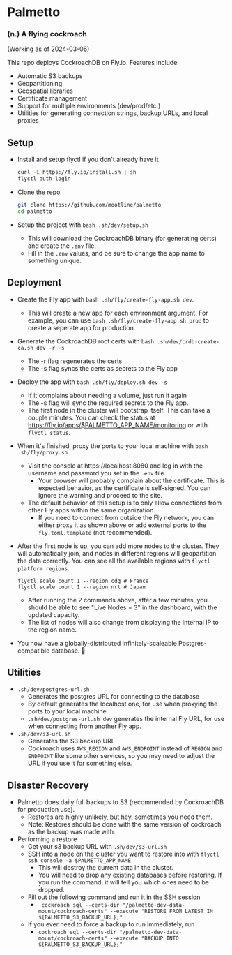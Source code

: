 # Palmetto
### (n.) A flying cockroach

(Working as of 2024-03-06)

This repo deploys CockroachDB on Fly.io. Features include:
  - Automatic S3 backups
  - Geopartitioning
  - Geospatial libraries
  - Certificate management
  - Support for multiple environments (dev/prod/etc.)
  - Utilities for generating connection strings, backup URLs, and local proxies

## Setup

- Install and setup flyctl if you don't already have it
  ```bash
  curl -L https://fly.io/install.sh | sh
  flyctl auth login
  ```
  
- Clone the repo
  ```bash
  git clone https://github.com/mootline/palmetto
  cd palmetto
  ```

- Setup the project with `bash .sh/dev/setup.sh` 
  - This will download the CockroachDB binary (for generating certs) and create the `.env` file.
  - Fill in the `.env` values, and be sure to change the app name to something unique.

## Deployment

- Create the Fly app with `bash .sh/fly/create-fly-app.sh dev`.
  - This will create a new app for each environment argument. For example, you can use `bash .sh/fly/create-fly-app.sh prod` to create a seperate app for production.
  
- Generate the CockroachDB root certs with `bash .sh/dev/crdb-create-ca.sh dev -r -s`
  - The -r flag regenerates the certs
  - The -s flag syncs the certs as secrets to the Fly app

- Deploy the app with `bash .sh/fly/deploy.sh dev -s`
  - If it complains about needing a volume, just run it again
  - The -s flag will sync the required secrets to the Fly app.
  - The first node in the cluster will bootstrap itself. This can take a couple minutes. You can check the status at https://fly.io/apps/$PALMETTO_APP_NAME/monitoring or with `flyctl status`.
  
- When it's finished, proxy the ports to your local machine with `bash .sh/fly/proxy.sh`

  - Visit the console at https://localhost:8080 and log in with the username and password you set in the `.env` file.
    - Your browser will probably complain about the certificate. This is expected behavior, as the certificate is self-signed. You can ignore the warning and proceed to the site.
  - The default behavior of this setup is to only allow connections from other Fly apps within the same organization. 
    - If you need to connect from outside the Fly network, you can either proxy it as shown above or add external ports to the `fly.toml.template` (not recommended).

- After the first node is up, you can add more nodes to the cluster. They will automatically join, and nodes in different regions will geopartition the data correctly. You can see all the available regions with `flyctl platform regions`.
  ```
  flyctl scale count 1 --region cdg # France
  flyctl scale count 1 --region nrt # Japan
  ```
  -  After running the 2 commands above, after a few minutes, you should be able to see "Live Nodes = 3" in the dashboard, with the updated capacity.
    - The list of nodes will also change from displaying the internal IP to the region name.
  
- You now have a globally-distributed infinitely-scaleable Postgres-compatible database. 🥳

## Utilities
- `.sh/dev/postgres-url.sh`
  - Generates the postgres URL for connecting to the database
  - By default generates the localhost one, for use when proxying the ports to your local machine.
  - `.sh/dev/postgres-url.sh dev` generates the internal Fly URL, for use when connecting from another Fly app.
- `.sh/dev/s3-url.sh` 
  - Generates the S3 backup URL
  - Cockroach uses `AWS_REGION` and `AWS_ENDPOINT` instead of `REGION` and `ENDPOINT` like some other services, so you may need to adjust the URL if you use it for something else.
  

## Disaster Recovery
- Palmetto does daily full backups to S3 (recommended by CockroachDB for production use).
  - Restores are highly unlikely, but hey, sometimes you need them.
  - Note: Restores should be done with the same version of cockroach as the backup was made with.
- Performing a restore
  - Get your s3 backup URL with `.sh/dev/s3-url.sh`
  - SSH into a node on the cluster you want to restore into with `flyctl ssh console -a $PALMETTO_APP_NAME`
    - This will destroy the current data in the cluster.
    - You will need to drop any existing databases before restoring. If you run the command, it will tell you which ones need to be dropped.
  - Fill out the following command and run it in the SSH session 
    - ` cockroach sql --certs-dir "/palmetto-dev-data-mount/cockroach-certs" --execute "RESTORE FROM LATEST IN ${PALMETTO_S3_BACKUP_URL};"`
  - If you ever need to force a backup to run immediately, run 
    - `cockroach sql --certs-dir "/palmetto-dev-data-mount/cockroach-certs" --execute "BACKUP INTO ${PALMETTO_S3_BACKUP_URL};"` 
